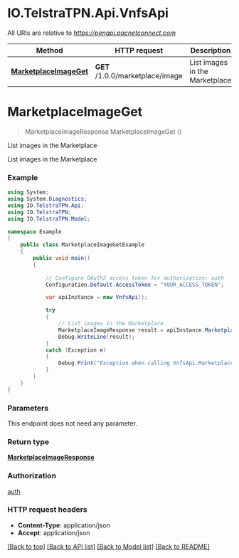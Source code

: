 # IO.TelstraTPN.Api.VnfsApi

All URIs are relative to *https://penapi.pacnetconnect.com*

Method | HTTP request | Description
------------- | ------------- | -------------
[**MarketplaceImageGet**](VnfsApi.md#marketplaceimageget) | **GET** /1.0.0/marketplace/image | List images in the Marketplace


<a name="marketplaceimageget"></a>
# **MarketplaceImageGet**
> MarketplaceImageResponse MarketplaceImageGet ()

List images in the Marketplace

List images in the Marketplace

### Example
```csharp
using System;
using System.Diagnostics;
using IO.TelstraTPN.Api;
using IO.TelstraTPN;
using IO.TelstraTPN.Model;

namespace Example
{
    public class MarketplaceImageGetExample
    {
        public void main()
        {
            
            // Configure OAuth2 access token for authorization: auth
            Configuration.Default.AccessToken = "YOUR_ACCESS_TOKEN";

            var apiInstance = new VnfsApi();

            try
            {
                // List images in the Marketplace
                MarketplaceImageResponse result = apiInstance.MarketplaceImageGet();
                Debug.WriteLine(result);
            }
            catch (Exception e)
            {
                Debug.Print("Exception when calling VnfsApi.MarketplaceImageGet: " + e.Message );
            }
        }
    }
}
```

### Parameters
This endpoint does not need any parameter.

### Return type

[**MarketplaceImageResponse**](MarketplaceImageResponse.md)

### Authorization

[auth](../README.md#auth)

### HTTP request headers

 - **Content-Type**: application/json
 - **Accept**: application/json

[[Back to top]](#) [[Back to API list]](../README.md#documentation-for-api-endpoints) [[Back to Model list]](../README.md#documentation-for-models) [[Back to README]](../README.md)

